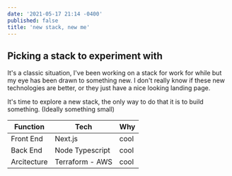```yaml
---
date: '2021-05-17 21:14 -0400'
published: false
title: 'new stack, new me'
---
```

## Picking a stack to experiment with

It's a classic situation, I've been working on a stack for work for while but my eye has been drawn to something new. I don't really know if these new technologies are better, or they just have a nice looking landing page.

It's time to explore a new stack, the only way to do that it is to build something. (Ideally something small)

| **Function** 	|**Tech**  			|  **Why**			|
|---			|---				|---				|
|  Front End	|  Next.js 			|  cool 			|
|  Back End 	|  Node Typescript 	|  cool 			|
|  Arcitecture 	|  Terraform - AWS 	|  cool 			|


